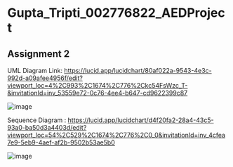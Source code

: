 # Gupta_Tripti_002776822_AEDProject

## Assignment 2

UML Diagram Link: https://lucid.app/lucidchart/80af022a-9543-4e3c-992d-a09afee4956f/edit?viewport_loc=4%2C993%2C1674%2C776%2Ckc54FsWzc_T-&invitationId=inv_53559e72-0c76-4ee4-b647-cd9622399c87

![image](https://user-images.githubusercontent.com/114367064/198901511-a7dd8846-4021-411b-821e-d620e9211e45.png)


Sequence Diagram : https://lucid.app/lucidchart/d4f20fa2-28a4-43c5-93a0-ba50d3a4403d/edit?viewport_loc=54%2C529%2C1674%2C776%2C0_0&invitationId=inv_4cfea7e9-5eb9-4aef-af2b-9502b53ae5b0

![image](https://user-images.githubusercontent.com/114367064/198901471-b1e2e936-ceaf-4d47-9157-6c6180625f37.png)

